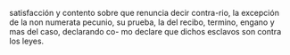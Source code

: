 satisfacción y contento sobre que renuncia decir contra-rio, la excepción de la non numerata pecunio, su prueba, la del recibo, termino, engano y mas del caso, declarando co- mo declare que dichos esclavos son contra los leyes.